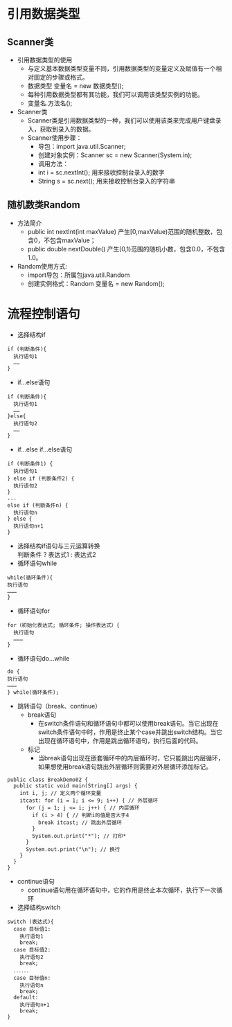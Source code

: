 # 引用数据类型
## Scanner类
  * 引用数据类型的使用
    + 与定义基本数据类型变量不同，引用数据类型的变量定义及赋值有一个相对固定的步骤或格式。
    + 数据类型  变量名  =  new 数据类型();
    + 每种引用数据类型都有其功能，我们可以调用该类型实例的功能。
    + 变量名.方法名();
  * Scanner类
    + Scanner类是引用数据类型的一种，我们可以使用该类来完成用户键盘录入，获取到录入的数据。
    + Scanner使用步骤：
      - 导包：import java.util.Scanner;
      - 创建对象实例：Scanner sc = new Scanner(System.in);
      - 调用方法：
      - int  i = sc.nextInt(); 用来接收控制台录入的数字
      - String s = sc.next(); 用来接收控制台录入的字符串
## 随机数类Random
  * 方法简介
    + public int nextInt(int maxValue)	产生[0,maxValue)范围的随机整数，包含0，不包含maxValue；
    + public double nextDouble()  产生[0,1)范围的随机小数，包含0.0，不包含1.0。
  * Random使用方式:
    + import导包：所属包java.util.Random  
    + 创建实例格式：Random 变量名 = new Random();
# 流程控制语句
  * 选择结构if  
  ```
  if (判断条件){
    执行语句1
    ……
  }
  ```  
  * if…else语句
  ```
  if (判断条件){
    执行语句1
    ……
  }else{
    执行语句2
    ……
  }
  ```  
  * if…else if…else语句  
  ```
  if (判断条件1) {
    执行语句1
  } else if (判断条件2) {
    执行语句2
  }
  ...
  else if (判断条件n) {
    执行语句n
  } else {
    执行语句n+1
  }
  ```  
  * 选择结构if语句与三元运算转换  
  判断条件 ? 表达式1 : 表达式2  
  * 循环语句while
  ```
  while(循环条件){
  执行语句
  ………
  }
  ``` 
  * 循环语句for
  ```
  for（初始化表达式; 循环条件; 操作表达式）{
    执行语句
    ………
  }
  ```  
  * 循环语句do…while
  ```
  do {
  执行语句
  ………
  } while(循环条件);
  ```  
  * 跳转语句（break、continue）
    + break语句
      - 在switch条件语句和循环语句中都可以使用break语句。当它出现在switch条件语句中时，作用是终止某个case并跳出switch结构。当它出现在循环语句中，作用是跳出循环语句，执行后面的代码。
    + 标记
      - 当break语句出现在嵌套循环中的内层循环时，它只能跳出内层循环，如果想使用break语句跳出外层循环则需要对外层循环添加标记。
  ```
  public class BreakDemo02 {
    public static void main(String[] args) {
      int i, j; // 定义两个循环变量
      itcast: for (i = 1; i <= 9; i++) { // 外层循环
        for (j = 1; j <= i; j++) { // 内层循环
          if (i > 4) { // 判断i的值是否大于4
            break itcast; // 跳出外层循环
          }
          System.out.print("*"); // 打印*
        }
        System.out.print("\n"); // 换行
      }
    }
  }
  ```  
  * continue语句
    + continue语句用在循环语句中，它的作用是终止本次循环，执行下一次循环
  * 选择结构switch
  ```
  switch (表达式){
    case 目标值1:
      执行语句1
      break;
    case 目标值2:
      执行语句2
      break;
    ．．．．．．
    case 目标值n:
      执行语句n
      break;
    default:
      执行语句n+1
      break;
  }
  ```  